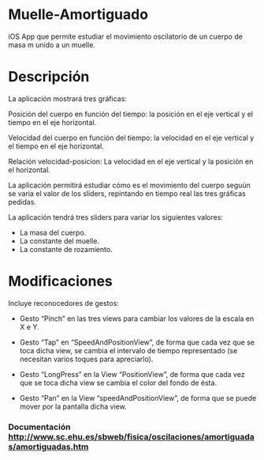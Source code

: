 # Muelle-Amortiguado

iOS App que permite estudiar el movimiento oscilatorio de un cuerpo de masa m unido a un muelle.

# Descripción

La aplicación mostrará tres gráficas:

Posición del cuerpo en función del tiempo: la posición en el eje vertical y el tiempo en el eje horizontal.

Velocidad del cuerpo en función del tiempo: la velocidad en el eje vertical y el tiempo en el eje horizontal.

Relación velocidad-posicion: La velocidad en el eje vertical y la posición en el horizontal.

La aplicación permitirá estudiar cómo es el movimiento del cuerpo seguún se varia el valor de los sliders, repintando en tiempo real las tres gráficas pedidas.

La aplicación tendrá tres sliders para variar los siguientes valores:

- La masa del cuerpo.
- La constante del muelle.
- La constante de rozamiento.

# Modificaciones

Incluye reconocedores de gestos:

- Gesto “Pinch” en las tres views para cambiar los valores de la escala en X e Y.

- Gesto “Tap” en “SpeedAndPositionView”, de forma que cada vez que se toca dicha view, se cambia el intervalo de tiempo representado (se necesitan varios toques para apreciarlo).

- Gesto “LongPress” en la View “PositionView”, de forma que cada vez que se toca dicha view se cambia el color del fondo de ésta.

- Gesto “Pan” en la View “speedAndPositionView”, de forma que se puede mover por la pantalla dicha view.

### Documentación http://www.sc.ehu.es/sbweb/fisica/oscilaciones/amortiguadas/amortiguadas.htm
